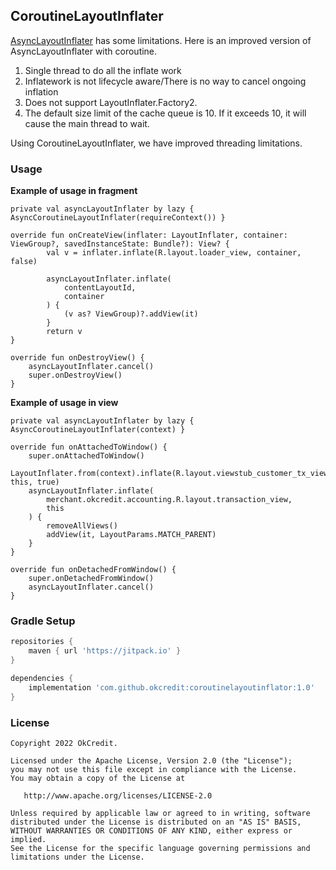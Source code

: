 ## CoroutineLayoutInflater

[AsyncLayoutInflater](https://developer.android.com/reference/androidx/asynclayoutinflater/view/AsyncLayoutInflater) has some limitations. Here is an improved version of AsyncLayoutInflater with coroutine.

1. Single thread to do all the inflate work
2. Inflatework is not lifecycle aware/There is no way to cancel ongoing inflation
3. Does not support LayoutInflater.Factory2.
4. The default size limit of the cache queue is 10. If it exceeds 10, it will cause the main thread to wait.

Using CoroutineLayoutInflater, we have improved threading limitations.


### Usage
 **Example of usage in fragment**

```
private val asyncLayoutInflater by lazy { AsyncCoroutineLayoutInflater(requireContext()) }

override fun onCreateView(inflater: LayoutInflater, container: ViewGroup?, savedInstanceState: Bundle?): View? {
        val v = inflater.inflate(R.layout.loader_view, container, false)

        asyncLayoutInflater.inflate(
            contentLayoutId,
            container
        ) {
            (v as? ViewGroup)?.addView(it)
        }
        return v
}

override fun onDestroyView() {
    asyncLayoutInflater.cancel()
    super.onDestroyView()
}
```

 **Example of usage in view**

```
private val asyncLayoutInflater by lazy { AsyncCoroutineLayoutInflater(context) }

override fun onAttachedToWindow() {
    super.onAttachedToWindow()
    LayoutInflater.from(context).inflate(R.layout.viewstub_customer_tx_view, this, true)
    asyncLayoutInflater.inflate(
        merchant.okcredit.accounting.R.layout.transaction_view,
        this
    ) {
        removeAllViews()
        addView(it, LayoutParams.MATCH_PARENT)
    }
}

override fun onDetachedFromWindow() {
    super.onDetachedFromWindow()
    asyncLayoutInflater.cancel()
}
```

### Gradle Setup

```gradle
repositories {
    maven { url 'https://jitpack.io' }
}

dependencies {
    implementation 'com.github.okcredit:coroutinelayoutinflator:1.0'
}
```

### License

    Copyright 2022 OkCredit.

    Licensed under the Apache License, Version 2.0 (the "License");
    you may not use this file except in compliance with the License.
    You may obtain a copy of the License at

       http://www.apache.org/licenses/LICENSE-2.0

    Unless required by applicable law or agreed to in writing, software
    distributed under the License is distributed on an "AS IS" BASIS,
    WITHOUT WARRANTIES OR CONDITIONS OF ANY KIND, either express or implied.
    See the License for the specific language governing permissions and
    limitations under the License.
